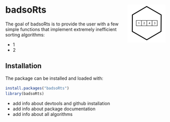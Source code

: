 # badsoRts <img src='man/figures/logo.png' align="right" height="120" />

<!-- badges: start -->
<!-- badges: end -->

The goal of badsoRts is to provide the user with a few simple functions
that implement extremely inefficient sorting algorithms:

* 1
* 2

## Installation

The package can be installed and loaded with:

``` r
install.packages("badsoRts")
library(badsoRts)
```

* add info about devtools and github installation
* add info about package documentation
* add info about all algorithms
